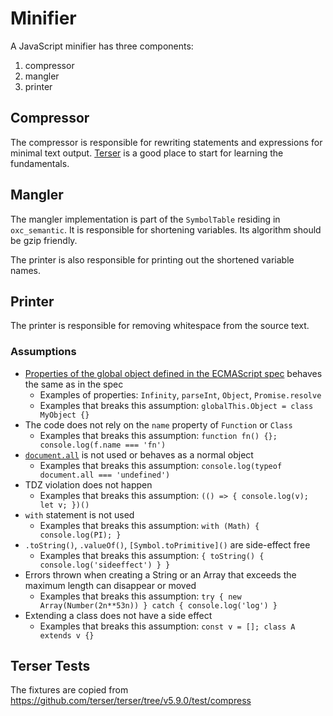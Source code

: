 # Minifier

A JavaScript minifier has three components:

1. compressor
2. mangler
3. printer

## Compressor

The compressor is responsible for rewriting statements and expressions for minimal text output.
[Terser](https://github.com/terser/terser) is a good place to start for learning the fundamentals.

## Mangler

The mangler implementation is part of the `SymbolTable` residing in `oxc_semantic`.
It is responsible for shortening variables. Its algorithm should be gzip friendly.

The printer is also responsible for printing out the shortened variable names.

## Printer

The printer is responsible for removing whitespace from the source text.

### Assumptions

- [Properties of the global object defined in the ECMAScript spec](https://tc39.es/ecma262/multipage/global-object.html#sec-global-object) behaves the same as in the spec
  - Examples of properties: `Infinity`, `parseInt`, `Object`, `Promise.resolve`
  - Examples that breaks this assumption: `globalThis.Object = class MyObject {}`
- The code does not rely on the `name` property of `Function` or `Class`
  - Examples that breaks this assumption: `function fn() {}; console.log(f.name === 'fn')`
- [`document.all`](https://tc39.es/ecma262/multipage/additional-ecmascript-features-for-web-browsers.html#sec-IsHTMLDDA-internal-slot) is not used or behaves as a normal object
  - Examples that breaks this assumption: `console.log(typeof document.all === 'undefined')`
- TDZ violation does not happen
  - Examples that breaks this assumption: `(() => { console.log(v); let v; })()`
- `with` statement is not used
  - Examples that breaks this assumption: `with (Math) { console.log(PI); }`
- `.toString()`, `.valueOf()`, `[Symbol.toPrimitive]()` are side-effect free
  - Examples that breaks this assumption: `{ toString() { console.log('sideeffect') } }`
- Errors thrown when creating a String or an Array that exceeds the maximum length can disappear or moved
  - Examples that breaks this assumption: `try { new Array(Number(2n**53n)) } catch { console.log('log') }`
- Extending a class does not have a side effect
  - Examples that breaks this assumption: `const v = []; class A extends v {}`

## Terser Tests

The fixtures are copied from https://github.com/terser/terser/tree/v5.9.0/test/compress
